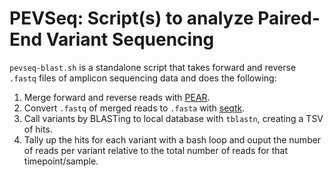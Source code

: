 # PEVSeq: Script(s) to analyze Paired-End Variant Sequencing 

`pevseq-blast.sh` is a standalone script that takes forward and reverse `.fastq` files of amplicon sequencing data and does the following:

1. Merge forward and reverse reads with [PEAR](https://github.com/xflouris/PEAR).
2. Convert `.fastq` of merged reads to `.fasta` with [seqtk](https://github.com/lh3/seqtk).
3. Call variants by BLASTing to local database with `tblastn`, creating a TSV of hits.
4. Tally up the hits for each variant with a bash loop and ouput the number of reads per variant relative to the total number of reads for that timepoint/sample.
